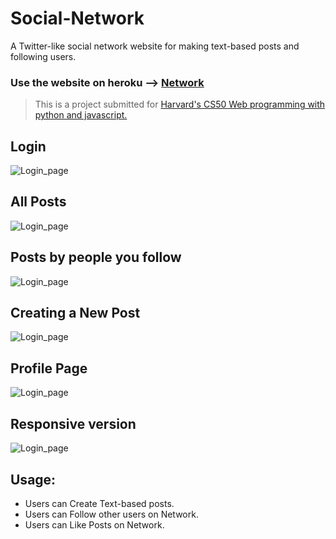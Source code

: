 # Social-Network

A Twitter-like social network website for making text-based posts and following users.

### Use the website on heroku --> [Network](https://social-network-cs50.herokuapp.com)

> This is a project submitted for [Harvard's CS50 Web programming with python and javascript.](https://cs50.harvard.edu/web/2020/)

## Login

![Login_page](https://github.com/muhamedsuhail/Social-Network/blob/master/Screenshots/Login.png?raw=true)

## All Posts 

![Login_page](https://github.com/muhamedsuhail/Social-Network/blob/master/Screenshots/AllPosts.png?raw=true)

## Posts by people you follow

![Login_page](https://github.com/muhamedsuhail/Social-Network/blob/master/Screenshots/FPosts.png?raw=true)

## Creating a New Post

![Login_page](https://github.com/muhamedsuhail/Social-Network/blob/master/Screenshots/NewPost.png?raw=true)

## Profile Page

![Login_page](https://github.com/muhamedsuhail/Social-Network/blob/master/Screenshots/Profile.png?raw=true)

## Responsive version

![Login_page](https://github.com/muhamedsuhail/Social-Network/blob/master/Screenshots/Mobile-Profile.png)

## Usage:

*   Users can Create Text-based posts.
*   Users can Follow other users on Network.
*   Users can Like Posts on Network.